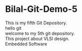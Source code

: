 # Bilal-Git-Demo-5
This is my fifth Git Depository.
<br>
hello git
<br>
welcome to my 5th git depository.
<br>
This project about VLSI design.
<br>
Embedded Software
